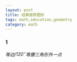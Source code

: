 ```yaml
---
layout: post 
title: 经典旋转图形
tags: math,education,geometry
category: math
---
```


### 1

*等边/$120^\circ$等腰三角形外一点*